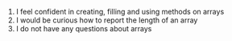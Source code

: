 1. I feel confident in creating, filling and using methods on arrays
2. I would be curious how to report the length of an array
3. I do not have any questions about arrays